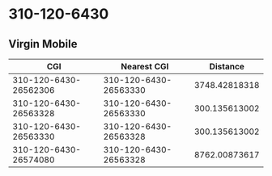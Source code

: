 # 310-120-6430
## Virgin Mobile


| CGI | Nearest CGI | Distance |
|-----|-------------|----------|
| 310-120-6430-26562306 | 310-120-6430-26563330 | 3748.42818318 |
| 310-120-6430-26563328 | 310-120-6430-26563330 | 300.135613002 |
| 310-120-6430-26563330 | 310-120-6430-26563328 | 300.135613002 |
| 310-120-6430-26574080 | 310-120-6430-26563328 | 8762.00873617 |
